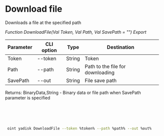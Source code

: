 ﻿---
sidebar_position: 7
---

# Download file
 Downloads a file at the specified path


*Function DownloadFile(Val Token, Val Path, Val SavePath = "") Export*

 | Parameter | CLI option | Type | Destination |
 |-|-|-|-|
 | Token | --token | String | Token |
 | Path | --path | String | Path to the file for downloading |
 | SavePath | --out | String | File save path |

 
 Returns: BinaryData,String - Binary data or file path when SavePath parameter is specified

```bsl title="Code example"
	

	
```

```sh title="CLI command example"
 
 oint yadisk DownloadFile --token %token% --path %path% --out %out%


```


```json title="Result"



```
